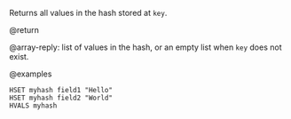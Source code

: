 Returns all values in the hash stored at `key`.

@return

@array-reply: list of values in the hash, or an empty list when `key` does not
exist.

@examples

```cli
HSET myhash field1 "Hello"
HSET myhash field2 "World"
HVALS myhash
```
